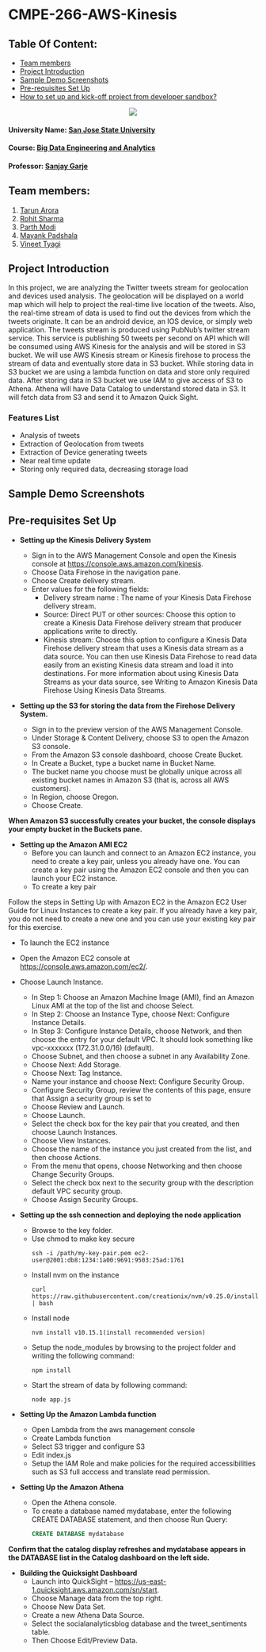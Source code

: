 # CMPE-266-AWS-Kinesis

## Table Of Content:
<!-- toc -->
- [Team members](#team-members)
- [Project Introduction](#project-introduction)
- [Sample Demo Screenshots](#sample-demo-screenshots)
- [Pre-requisites Set Up](#pre-requisites-set-up)
- [How to set up and kick-off project from developer sandbox?](#how-to-set-up-and-kick-off-project-from-developer-sandbox)
<!-- tocstop -->

<p align="center">
  <img src="https://user-images.githubusercontent.com/47429297/57045023-3e82f080-6c21-11e9-8a94-77f08a6ed3ac.jpg">
</p>

#### University Name: [San Jose State University](http://www.sjsu.edu/)  
#### Course: [Big Data Engineering and Analytics](http://info.sjsu.edu/web-dbgen/catalog/courses/CMPE266.html)  
#### Professor: [Sanjay Garje](https://www.linkedin.com/in/sanjaygarje/)  

## Team members:  
1. [Tarun Arora](https://www.linkedin.com/in/tarunarorasjsu/)  
2. [Rohit Sharma](https://www.linkedin.com/in/rohit-r-sharma/)  
3. [Parth Modi](https://www.linkedin.com/in/parth-y-modi/)  
4. [Mayank Padshala](https://www.linkedin.com/in/mayank-padshala/)  
5. [Vineet Tyagi](https://www.linkedin.com/in/vineet-tyagi-2a2237158/)  

## Project Introduction
In this project, we are analyzing the Twitter tweets stream for geolocation and devices used analysis. The geolocation will be 
displayed on a world map which will help to project the real-time live location of the tweets. Also, the real-time stream of 
data is used to find out the devices from which the tweets originate. It can be an android device, an IOS device, or simply 
web application. The tweets stream is produced using PubNub’s twitter stream service. This service is publishing 50 tweets per 
second on API which will be consumed using AWS Kinesis for the analysis and will be stored in S3 bucket. We will use AWS 
Kinesis stream or Kinesis firehose to process the stream of data and eventually store data in S3 bucket. While storing data in 
S3 bucket we are using a lambda function on data and store only required data. After storing data in S3 bucket we use IAM to
give access of S3 to Athena. Athena will have Data Catalog to understand stored data in S3. It will fetch data from S3 and send
it to Amazon Quick Sight. 

### Features List
* Analysis of tweets 
* Extraction of Geolocation from tweets
* Extraction of Device generating tweets
* Near real time update
* Storing only required data, decreasing storage load

## Sample Demo Screenshots


## Pre-requisites Set Up
* **Setting up the Kinesis Delivery System**
  * Sign in to the AWS Management Console and open the Kinesis console at https://console.aws.amazon.com/kinesis.
  * Choose Data Firehose in the navigation pane.
  * Choose Create delivery stream.
  * Enter values for the following fields:
    * Delivery stream name : The name of your Kinesis Data Firehose delivery stream.
    * Source: Direct PUT or other sources: Choose this option to create a Kinesis Data Firehose delivery stream that producer       applications write to directly.
    * Kinesis stream: Choose this option to configure a Kinesis Data Firehose delivery stream that uses a Kinesis data stream as a data source. You can then use Kinesis Data Firehose to read data easily from an existing Kinesis data stream and load it into destinations. For more information about using Kinesis Data Streams as your data source, see Writing to Amazon Kinesis Data Firehose Using Kinesis Data Streams.

* **Setting up the S3 for storing the data from the Firehose Delivery System.**
  * Sign in to the preview version of the AWS Management Console.
  * Under Storage & Content Delivery, choose S3 to open the Amazon S3 console.       
  * From the Amazon S3 console dashboard, choose Create Bucket.
  * In Create a Bucket, type a bucket name in Bucket Name.
  * The bucket name you choose must be globally unique across all existing bucket names in Amazon S3 (that is, across all AWS customers). 
  * In Region, choose Oregon.
  * Choose Create.
  
**When Amazon S3 successfully creates your bucket, the console displays your empty bucket in the Buckets pane.**

* **Setting up the Amazon AMI EC2**  
  * Before you can launch and connect to an Amazon EC2 instance, you need to create a key pair, unless you already have one. You can create a key pair using the Amazon EC2 console and then you can launch your EC2 instance.
  * To create a key pair
  
Follow the steps in Setting Up with Amazon EC2 in the Amazon EC2 User Guide for Linux Instances to create a key pair. If you already have a key pair, you do not need to create a new one and you can use your existing key pair for this exercise.

  * To launch the EC2 instance
  * Open the Amazon EC2 console at https://console.aws.amazon.com/ec2/.
  * Choose Launch Instance.
     * In Step 1: Choose an Amazon Machine Image (AMI), find an Amazon Linux AMI at the top of the list and choose Select.
     * In Step 2: Choose an Instance Type, choose Next: Configure Instance Details.
     * In Step 3: Configure Instance Details, choose Network, and then choose the entry for your default VPC. It should look something like vpc-xxxxxxx (172.31.0.0/16) (default).
     * Choose Subnet, and then choose a subnet in any Availability Zone.
     * Choose Next: Add Storage.
     * Choose Next: Tag Instance.
     * Name your instance and choose Next: Configure Security Group.
     * Configure Security Group, review the contents of this page, ensure that Assign a security group is set to                                              
     * Choose Review and Launch.
     * Choose Launch.
     * Select the check box for the key pair that you created, and then choose Launch Instances.
     * Choose View Instances.
     * Choose the name of the instance you just created from the list, and then choose Actions.
     * From the menu that opens, choose Networking and then choose Change Security Groups.
     * Select the check box next to the security group with the description default VPC security group.
     * Choose Assign Security Groups.
* **Setting up the ssh connection and deploying the node application** 
     * Browse to the key folder.
     * Use chmod to make key secure
       ```ssh
       ssh -i /path/my-key-pair.pem ec2-user@2001:db8:1234:1a00:9691:9503:25ad:1761
       ```
     * Install nvm on the instance 
       ```
       curl https://raw.githubusercontent.com/creationix/nvm/v0.25.0/install.sh | bash
       ```
     * Install node
       ```
       nvm install v10.15.1(install recommended version)
       ```
     * Setup the node_modules by browsing to the project folder and writing the following command:
       ```
       npm install
       ```
     * Start the stream of data by following command:
       ```node
       node app.js
       ```
* **Setting Up the Amazon Lambda function**
  * Open Lambda from the aws management console
  * Create Lambda function
  * Select S3 trigger and configure S3
  * Edit index.js
  * Setup the IAM Role and make policies for the required accessibilities such as S3 full acccess and translate read permission.

* **Setting Up the Amazon Athena** 
  * Open the Athena console.
  * To create a database named mydatabase, enter the following CREATE DATABASE statement, and then choose Run Query:
    ```sql
    CREATE DATABASE mydatabase
    ```
**Confirm that the catalog display refreshes and mydatabase appears in the DATABASE list in the Catalog dashboard on the left side.**
* **Building the Quicksight Dashboard**
  * Launch into QuickSight – https://us-east-1.quicksight.aws.amazon.com/sn/start.
  * Choose Manage data from the top right.
  * Choose New Data Set.
  * Create a new Athena Data Source.
  * Select the socialanalyticsblog database and the tweet_sentiments table.
  * Then Choose Edit/Preview Data.
  

